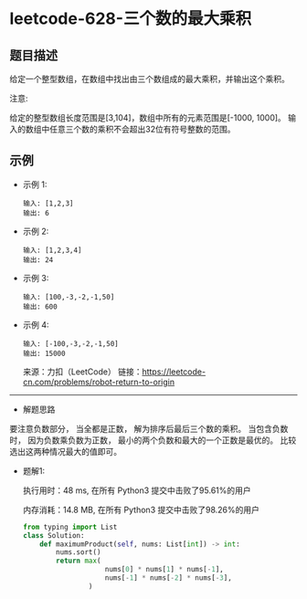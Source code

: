 # leetcode-628-三个数的最大乘积


## 题目描述

给定一个整型数组，在数组中找出由三个数组成的最大乘积，并输出这个乘积。

注意:

给定的整型数组长度范围是[3,104]，数组中所有的元素范围是[-1000, 1000]。
输入的数组中任意三个数的乘积不会超出32位有符号整数的范围。


## 示例

- 示例 1:
    ```
    输入: [1,2,3]
    输出: 6
    ```

- 示例 2:
    ```
    输入: [1,2,3,4]
    输出: 24
    ```

- 示例 3:
    ```
    输入: [100,-3,-2,-1,50]
    输出: 600
    ```

- 示例 4:
    ```
    输入: [-100,-3,-2,-1,50]
    输出: 15000
    ```

    来源：力扣（LeetCode）
    链接：https://leetcode-cn.com/problems/robot-return-to-origin
    

---

- 解题思路
    
要注意负数部分， 当全都是正数， 解为排序后最后三个数的乘积。 当包含负数时， 因为负数乘负数为正数， 最小的两个负数和最大的一个正数是最优的。 比较选出这两种情况最大的值即可。

- 题解1:

    执行用时：48 ms, 在所有 Python3 提交中击败了95.61%的用户
    
    内存消耗：14.8 MB, 在所有 Python3 提交中击败了98.26%的用户

    ```python
    from typing import List
    class Solution:
        def maximumProduct(self, nums: List[int]) -> int:
            nums.sort()
            return max(
                        nums[0] * nums[1] * nums[-1],
                        nums[-1] * nums[-2] * nums[-3],
                    )
    ```

